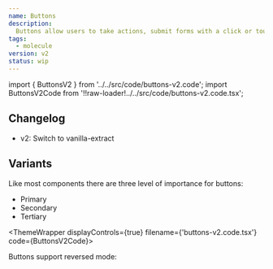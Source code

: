 ```yaml
---
name: Buttons
description:
  Buttons allow users to take actions, submit forms with a click or touch.
tags:
  - molecule
version: v2
status: wip
---
```


<!-- CODE IMPORTS -->

<!-- prettier-ignore -->
import { ButtonsV2 } from '../../src/code/buttons-v2.code'; 
import ButtonsV2Code from '!!raw-loader!../../src/code/buttons-v2.code.tsx';

<!-- END CODE IMPORTS -->

<DocHeader props={props}/>

## Changelog

- v2: Switch to vanilla-extract

## Variants

Like most components there are three level of importance for buttons:

- Primary
- Secondary
- Tertiary

<!-- prettier-ignore -->
<ThemeWrapper 
  displayControls={true} 
  filename={'buttons-v2.code.tsx'}
  code={ButtonsV2Code}>
  <ButtonsV2 />
</ThemeWrapper>

Buttons support reversed mode:

<ThemeWrapper reversed={true}>
  <ButtonsV2 />
</ThemeWrapper>
